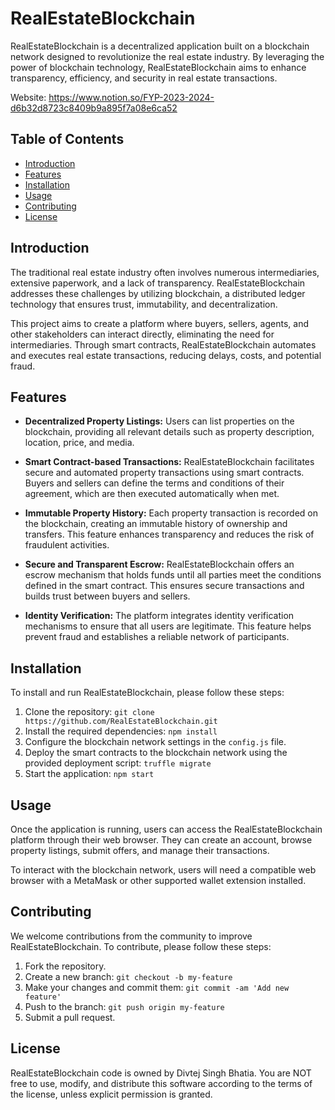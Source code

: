 # RealEstateBlockchain

RealEstateBlockchain is a decentralized application built on a blockchain network designed to revolutionize the real estate industry. By leveraging the power of blockchain technology, RealEstateBlockchain aims to enhance transparency, efficiency, and security in real estate transactions. 

Website: https://www.notion.so/FYP-2023-2024-d6b32d8723c8409b9a895f7a08e6ca52

## Table of Contents

- [Introduction](#introduction)
- [Features](#features)
- [Installation](#installation)
- [Usage](#usage)
- [Contributing](#contributing)
- [License](#license)

## Introduction

The traditional real estate industry often involves numerous intermediaries, extensive paperwork, and a lack of transparency. RealEstateBlockchain addresses these challenges by utilizing blockchain, a distributed ledger technology that ensures trust, immutability, and decentralization.

This project aims to create a platform where buyers, sellers, agents, and other stakeholders can interact directly, eliminating the need for intermediaries. Through smart contracts, RealEstateBlockchain automates and executes real estate transactions, reducing delays, costs, and potential fraud.

## Features

- **Decentralized Property Listings:** Users can list properties on the blockchain, providing all relevant details such as property description, location, price, and media.

- **Smart Contract-based Transactions:** RealEstateBlockchain facilitates secure and automated property transactions using smart contracts. Buyers and sellers can define the terms and conditions of their agreement, which are then executed automatically when met.

- **Immutable Property History:** Each property transaction is recorded on the blockchain, creating an immutable history of ownership and transfers. This feature enhances transparency and reduces the risk of fraudulent activities.

- **Secure and Transparent Escrow:** RealEstateBlockchain offers an escrow mechanism that holds funds until all parties meet the conditions defined in the smart contract. This ensures secure transactions and builds trust between buyers and sellers.

- **Identity Verification:** The platform integrates identity verification mechanisms to ensure that all users are legitimate. This feature helps prevent fraud and establishes a reliable network of participants.

## Installation

To install and run RealEstateBlockchain, please follow these steps:

1. Clone the repository: `git clone https://github.com/RealEstateBlockchain.git`
2. Install the required dependencies: `npm install`
3. Configure the blockchain network settings in the `config.js` file.
4. Deploy the smart contracts to the blockchain network using the provided deployment script: `truffle migrate`
5. Start the application: `npm start`

## Usage

Once the application is running, users can access the RealEstateBlockchain platform through their web browser. They can create an account, browse property listings, submit offers, and manage their transactions.

To interact with the blockchain network, users will need a compatible web browser with a MetaMask or other supported wallet extension installed.

## Contributing

We welcome contributions from the community to improve RealEstateBlockchain. To contribute, please follow these steps:

1. Fork the repository.
2. Create a new branch: `git checkout -b my-feature`
3. Make your changes and commit them: `git commit -am 'Add new feature'`
4. Push to the branch: `git push origin my-feature`
5. Submit a pull request.

## License

RealEstateBlockchain code is owned by Divtej Singh Bhatia. You are NOT free to use, modify, and distribute this software according to the terms of the license, unless explicit permission is granted.
